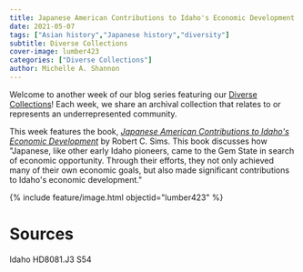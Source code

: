 ```yaml
---
title: Japanese American Contributions to Idaho's Economic Development
date: 2021-05-07
tags: ["Asian history","Japanese history","diversity"]
subtitle: Diverse Collections
cover-image: lumber423
categories: ["Diverse Collections"]
author: Michelle A. Shannon
---
```


Welcome to another week of our blog series featuring our [Diverse Collections](https://harvester.lib.uidaho.edu/series/diversecollections.html)! Each week, we share an archival collection that relates to or represents an underrepresented community.

This week features the book, [*Japanese American Contributions to Idaho's Economic Development*](https://alliance-primo.hosted.exlibrisgroup.com/permalink/f/m1uotc/CP71177581510001451) by Robert C. Sims. This book discusses how "Japanese, like other early Idaho pioneers, came to the Gem State in search of economic opportunity. Through their efforts, they not only achieved many of their own economic goals, but also made significant contributions to Idaho's economic development."

{% include feature/image.html objectid="lumber423" %}

# Sources

Idaho HD8081.J3 S54